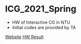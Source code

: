 # ICG_2021_Spring
- HW of Interactive CG in NTU
- Initial codes are provided by TA

[Website](https://csvt32745.github.io/ICG_2021_Spring/)
[HW Result](ICG_HW1/index.html)